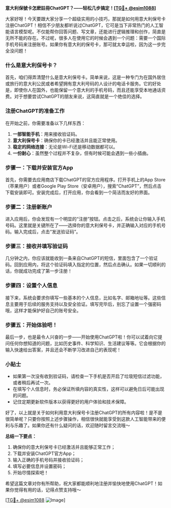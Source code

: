 **意大利保號卡怎麽註冊ChatGPT？——轻松几步搞定！[[TG💪+ @esim1088](https://t.me/s/esim1088)]**

大家好呀！今天要跟大家分享一个超级实用的小技巧，那就是如何用意大利保号卡注册ChatGPT！相信不少朋友都听说过ChatGPT，它可是当下非常热门的人工智能语言模型呢。不仅能帮你回答问题、写文章，还能进行逻辑推理和创作，简直是无所不能的存在。不过呢，很多人在使用它的时候会遇到一个问题：需要一个国际手机号码来注册账号。如果你有意大利的保号卡，那可就太幸运啦，因为这一步完全没问题！

### 什么是意大利保号卡？

首先，咱们得弄清楚什么是意大利保号卡。简单来说，这是一种专门为在国外居住或旅行的意大利公民或者希望拥有意大利号码的人设计的电话卡服务。它的好处是，即使你人在国外，也能保留一个意大利的手机号码，而且还能享受本地通话资费。对于想要尝试ChatGPT的朋友来说，这简直就是一个绝佳的选择。

### 注册ChatGPT的准备工作

在开始之前，你需要准备以下几样东西：

1. **一部智能手机**：用来接收验证码。
2. **意大利保号卡**：确保你的卡已经激活并且能正常使用。
3. **稳定的网络连接**：无论是Wi-Fi还是移动数据都可以。
4. **一份耐心**：虽然整个过程并不复杂，但有时候可能会遇到一些小插曲。

### 步骤一：下载并安装官方App

首先，你需要去应用商店下载ChatGPT的官方应用程序。打开手机上的App Store（苹果用户）或者Google Play Store（安卓用户），搜索“ChatGPT”，然后点击下载安装即可。安装完成后，打开应用，你会看到一个简洁而友好的界面。

### 步骤二：注册新账户

进入应用后，你会发现有一个明显的“注册”按钮。点击之后，系统会让你输入手机号码。这里就是关键所在了——选择你的意大利保号卡，并正确输入对应的手机号码。输入完成后，点击“发送验证码”。

### 步骤三：接收并填写验证码

几分钟之内，你应该就能收到一条来自ChatGPT的短信，里面包含了一个验证码。回到应用内，将这个验证码填入指定的位置，然后点击确认。如果一切顺利的话，你就成功完成了第一步注册！

### 步骤四：设置个人信息

接下来，系统会要求你填写一些基本的个人信息，比如名字、邮箱地址等。这些信息主要用于后续的服务支持以及安全验证。填写完毕后，别忘了设置一个强密码哦，这样才能保护好自己的账号安全。

### 步骤五：开始体验吧！

最后一步，也是最令人兴奋的一步——开始使用ChatGPT啦！你可以试着向它提问任何你想知道的问题，比如历史事件、科学知识、生活建议等等。它会根据你的输入快速给出答案，并且还会不断学习改进自己的表现呢！

### 小贴士

- 如果第一次没有收到验证码，请检查一下手机是否开启了垃圾短信过滤功能，或者稍后再试一次。
- 在填写个人信息时，务必保证所填内容的真实性，这样可以避免日后可能出现的问题。
- 记住定期更新软件版本以获得更好的用户体验和技术保障。

好了，以上就是关于如何利用意大利保号卡注册ChatGPT的所有内容啦！是不是很简单呢？只要你按照上述步骤操作，相信很快就能享受到这款人工智能带来的便利与乐趣了。如果你还有什么疑问的话，欢迎随时留言交流哦～

**总结一下要点：**
1. 确保你的意大利保号卡已经激活并且能够正常工作；
2. 下载并安装ChatGPT官方App；
3. 输入正确的手机号码并接收验证码；
4. 填写必要信息并设置密码；
5. 开始尽情探索吧！

希望这篇文章对你有所帮助，祝大家都能顺利地注册并愉快地使用ChatGPT！如果你觉得有用的话，记得点赞支持哦～

[[TG💪+ @esim1088](https://t.me/s/esim1088) ![Image](https://i.postimg.cc/4NQfJmqS/Snipaste-2025-05-13-00-14-12.png)]